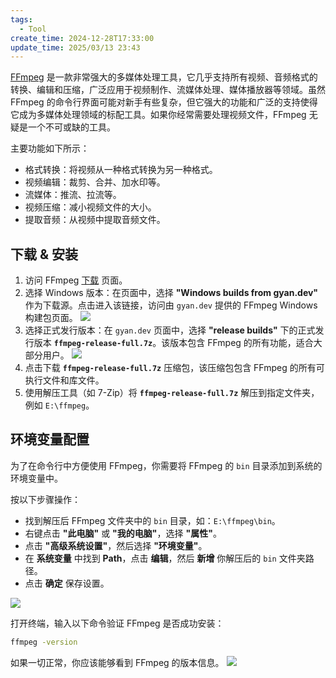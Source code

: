 ```yaml
---
tags:
  - Tool
create_time: 2024-12-28T17:33:00
update_time: 2025/03/13 23:43
---
```


[FFmpeg](https://ffmpeg.org/) 是一款非常强大的多媒体处理工具，它几乎支持所有视频、音频格式的转换、编辑和压缩，广泛应用于视频制作、流媒体处理、媒体播放器等领域。虽然 FFmpeg 的命令行界面可能对新手有些复杂，但它强大的功能和广泛的支持使得它成为多媒体处理领域的标配工具。如果你经常需要处理视频文件，FFmpeg 无疑是一个不可或缺的工具。

主要功能如下所示：

- 格式转换：将视频从一种格式转换为另一种格式。
- 视频编辑：裁剪、合并、加水印等。
- 流媒体：推流、拉流等。
- 视频压缩：减小视频文件的大小。
- 提取音频：从视频中提取音频文件。

## 下载 & 安装

1. 访问 FFmpeg [下载](https://ffmpeg.org/download.html) 页面。
2. 选择 Windows 版本：在页面中，选择 **"Windows builds from gyan.dev"** 作为下载源。点击进入该链接，访问由 `gyan.dev` 提供的 FFmpeg Windows 构建包页面。
   ![](https://img.xiaorang.fun/202502251723778.png)
3. 选择正式发行版本：在 `gyan.dev` 页面中，选择 **"release builds"** 下的正式发行版本 **`ffmpeg-release-full.7z`**。该版本包含 FFmpeg 的所有功能，适合大部分用户。
   ![](https://img.xiaorang.fun/202502251723779.png)
4. 点击下载 **`ffmpeg-release-full.7z`** 压缩包，该压缩包包含 FFmpeg 的所有可执行文件和库文件。
5. 使用解压工具（如 7-Zip）将 **`ffmpeg-release-full.7z`** 解压到指定文件夹，例如 `E:\ffmpeg`。

## 环境变量配置

为了在命令行中方便使用 FFmpeg，你需要将 FFmpeg 的 `bin` 目录添加到系统的环境变量中。

按以下步骤操作：

- 找到解压后 FFmpeg 文件夹中的 `bin` 目录，如：`E:\ffmpeg\bin`。
- 右键点击 **"此电脑"** 或 **"我的电脑"**，选择 **"属性"**。
- 点击 **"高级系统设置"**，然后选择 **"环境变量"**。
- 在 **系统变量** 中找到 **Path**，点击 **编辑**，然后 **新增** 你解压后的 `bin` 文件夹路径。
- 点击 **确定** 保存设置。

![](https://img.xiaorang.fun/202502251723780.png)

打开终端，输入以下命令验证 FFmpeg 是否成功安装：

```bash
ffmpeg -version
```

如果一切正常，你应该能够看到 FFmpeg 的版本信息。
![](https://img.xiaorang.fun/202502251723781.png)

